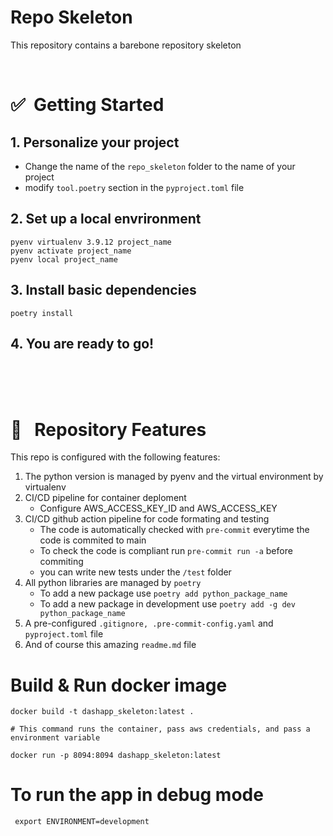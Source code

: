 # Repo Skeleton

This repository contains a barebone repository skeleton 

<Br>

# ✅  Getting Started

## 1. Personalize your project

- Change the name of the `repo_skeleton` folder to the name of your project
- modify `tool.poetry` section in the `pyproject.toml` file

## 2. Set up a local envrironment

```console
pyenv virtualenv 3.9.12 project_name
pyenv activate project_name
pyenv local project_name
```

## 3. Install basic dependencies

```console
poetry install
```

## 4. You are ready to go!

<Br>
<Br>
<Br>

# 🌟   Repository Features

This repo is configured with the following features:

1. The python version is managed by pyenv and the virtual environment by virtualenv
1. CI/CD pipeline for container deploment
   - Configure AWS_ACCESS_KEY_ID and AWS_ACCESS_KEY
1. CI/CD github action pipeline for code formating and testing
   - The code is automatically checked with `pre-commit` everytime the code is commited to main
   - To check the code is compliant run `pre-commit run -a` before commiting
   - you can write new tests under the `/test` folder
1. All python libraries are managed by `poetry`
   - To add a new package use `poetry add python_package_name`
   - To add a new package in development use `poetry add -g dev python_package_name`
1. A pre-configured `.gitignore, .pre-commit-config.yaml` and `pyproject.toml` file
1. And of course this amazing `readme.md` file

# Build & Run docker image

```console
docker build -t dashapp_skeleton:latest .

# This command runs the container, pass aws credentials, and pass a environment variable

docker run -p 8094:8094 dashapp_skeleton:latest
```

# To run the app in debug mode

```console
 export ENVIRONMENT=development
```


